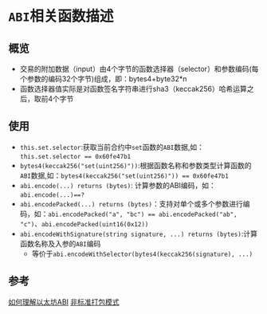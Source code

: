 # `ABI`相关函数描述

## 概览
* 交易的附加数据（input）由4个字节的函数选择器（selector）和参数编码(每个参数的编码32个字节)组成，即：bytes4+byte32*n
* 函数选择器值实际是对函数签名字符串进行sha3（keccak256）哈希运算之后，取前4个字节

## 使用

* `this.set.selector`:获取当前合约中`set`函数的`ABI`数据,如：`this.set.selector == 0x60fe47b1`
* `bytes4(keccak256("set(uint256)"))`:根据函数名称和参数类型计算函数的`ABI`数据,如：`bytes4(keccak256("set(uint256)")) == 0x60fe47b1`
* `abi.encode(...) returns (bytes)`: 计算参数的ABI编码，如：`abi.encode(...)==?`
* `abi.encodePacked(...) returns (bytes)`：支持对单个或多个参数进行编码，如：`abi.encodePacked("a", "bc") == abi.encodePacked("ab", "c")`、`abi.encodePacked(uint16(0x12))`
* `abi.encodeWithSignature(string signature, ...) returns (bytes)`:计算函数名称及入参的`ABI`编码
   - 等价于`abi.encodeWithSelector(bytes4(keccak256(signature), ...)`

## 参考
[如何理解以太坊ABI](https://www.cnblogs.com/tinyxiong/p/9453563.html)
[非标准打包模式](https://www.osgeo.cn/solidity/abi-spec.html)